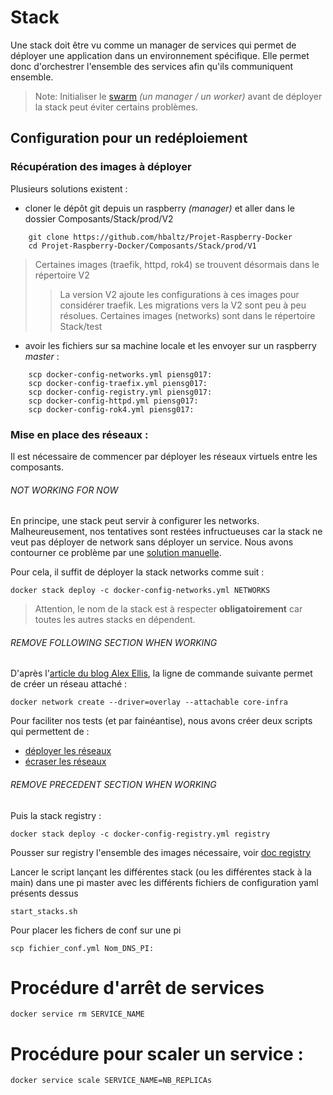# Stack
Une stack doit être vu comme un manager de services qui permet de déployer une application dans un environnement spécifique. Elle permet donc d'orchestrer l'ensemble des services afin qu'ils communiquent ensemble.

> Note: Initialiser le [swarm](https://github.com/hbaltz/Projet-Raspberry-Docker/tree/master/Composants/Swarm) *(un manager / un worker)* avant de déployer la stack peut éviter certains problèmes.

## Configuration pour un redéploiement
### Récupération des images à déployer
Plusieurs solutions existent :
- cloner le dépôt git depuis un raspberry *(manager)* et aller dans le dossier Composants/Stack/prod/V2
```
    git clone https://github.com/hbaltz/Projet-Raspberry-Docker
    cd Projet-Raspberry-Docker/Composants/Stack/prod/V1
```
> Certaines images (traefik, httpd, rok4) se trouvent désormais dans le répertoire V2
> > La version V2 ajoute les configurations à ces images pour considérer traefik. Les migrations vers la V2 sont peu à peu résolues.
> Certaines images (networks) sont dans le répertoire Stack/test
- avoir les fichiers sur sa machine locale et les envoyer sur un raspberry *master* :
```
    scp docker-config-networks.yml piensg017:
    scp docker-config-traefix.yml piensg017:
    scp docker-config-registry.yml piensg017:
    scp docker-config-httpd.yml piensg017:
    scp docker-config-rok4.yml piensg017:
```

### Mise en place des réseaux :

Il est nécessaire de commencer par déployer les réseaux virtuels entre les composants.

###### NOT WORKING FOR NOW
En principe, une stack peut servir à configurer les networks. Malheureusement, nos tentatives sont restées infructueuses car la stack ne veut pas déployer de network sans déployer un service. Nous avons contourner ce problème par une [solution manuelle](######REMOVE-FOLLOWING-SECTION-WHEN-WORKING).

Pour cela, il suffit de déployer la stack networks comme suit :
```
docker stack deploy -c docker-config-networks.yml NETWORKS
```
> Attention, le nom de la stack est à respecter **obligatoirement** car toutes les autres stacks en dépendent.

###### REMOVE FOLLOWING SECTION WHEN WORKING
D'après l'[article du blog Alex Ellis](http://blog.alexellis.io/docker-stacks-attachable-networks/), la ligne de commande suivante permet de créer un réseau attaché :
```
docker network create --driver=overlay --attachable core-infra
```

Pour faciliter nos tests (et par fainéantise), nous avons créer deux scripts qui permettent de :
- [déployer les réseaux](https://raw.githubusercontent.com/hbaltz/Projet-Raspberry-Docker/master/Composants/Stack/prod/start_stacks_networks.sh)
- [écraser les réseaux](https://raw.githubusercontent.com/hbaltz/Projet-Raspberry-Docker/master/Composants/Stack/prod/remove_stack_networks.sh)


###### REMOVE PRECEDENT SECTION WHEN WORKING

Puis la stack registry :

```
docker stack deploy -c docker-config-registry.yml registry
```

Pousser sur registry l'ensemble des images nécessaire, voir [doc registry](../Registry/registry.md)

Lancer le script lançant les différentes stack (ou les différentes stack à la main) dans une pi master avec les différents fichiers de configuration yaml présents dessus
```
start_stacks.sh
```

Pour placer les fichers de conf sur une pi
```
scp fichier_conf.yml Nom_DNS_PI:
```

# Procédure d'arrêt de services
```
docker service rm SERVICE_NAME
```

# Procédure pour scaler un service :
```
docker service scale SERVICE_NAME=NB_REPLICAs
```
